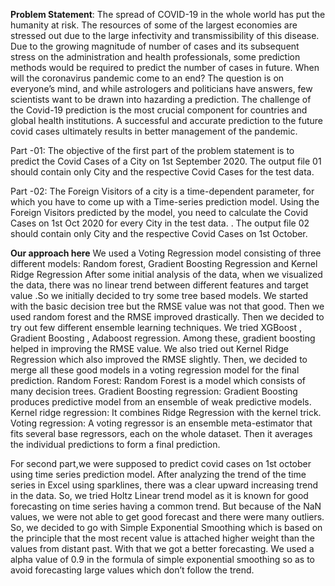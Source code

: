 **Problem Statement**:
The spread of COVID-19 in the whole world has put the humanity at risk. The resources of
some of the largest economies are stressed out due to the large infectivity and
transmissibility of this disease. Due to the growing magnitude of number of cases and its
subsequent stress on the administration and health professionals, some prediction methods
would be required to predict the number of cases in future.
When will the coronavirus pandemic come to an end? The question is on everyone’s mind,
and while astrologers and politicians have answers, few scientists want to be drawn into
hazarding a prediction.
The challenge of the Covid-19 prediction is the most crucial component for countries and
global health institutions. A successful and accurate prediction to the future covid cases
ultimately results in better management of the pandemic.

Part -01:
The objective of the first part of the problem statement is to predict the Covid Cases of a
City on 1st September 2020. The output file 01 should contain only City and the respective
Covid Cases for the test data.


Part -02:
The Foreign Visitors of a city is a time-dependent parameter, for which you have to come up
with a Time-series prediction model. Using the Foreign Visitors predicted by the model, you
need to calculate the Covid Cases on 1st Oct 2020 for every City in the test data. . The
output file 02 should contain only City and the respective Covid Cases on 1st October.

**Our approach here**
We used a Voting Regression model consisting of three different models: Random forest, Gradient Boosting Regression and Kernel Ridge Regression
After some initial analysis of the data, when we visualized the data, there was no linear trend between different features and target value .So we initially decided to try some tree based models. We started with the basic decision tree but the RMSE value was not that good. Then we used random forest and the RMSE improved drastically. Then we decided to try out few different ensemble learning techniques. We tried XGBoost , Gradient Boosting , Adaboost regression. Among these, gradient boosting helped in improving the RMSE value. We also tried out Kernel Ridge Regression which also improved the RMSE slightly. Then, we decided to merge all these good models in a voting regression model for the final prediction.
Random Forest: Random Forest is a model which consists of many decision trees.
Gradient Boosting regression: Gradient Boosting produces predictive model from an ensemble of weak predictive models.
Kernel ridge regression: It combines Ridge Regression with the kernel trick.
Voting regression: A voting regressor is an ensemble meta-estimator that fits several base regressors, each on the whole dataset. Then it averages the individual predictions to form a final prediction.

For second part,we were supposed to predict covid cases on 1st october using time series prediction model. After analyzing the trend of the time series in Excel using sparklines, there was a clear upward increasing trend in the data. So, we tried Holtz Linear trend model as it is known for good forecasting on time series having a common trend. But because of the NaN values, we were not able to get good forecast and there were many outliers. So, we decided to go with Simple Exponential Smoothing which is based on the principle that the most recent value is attached higher weight than the values from distant past. With that we got a better forecasting. We used a alpha value of 0.9 in the formula of simple exponential smoothing so as to avoid forecasting large values which don’t follow the trend.
